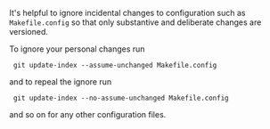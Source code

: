 It's helpful to ignore incidental changes to configuration such as `Makefile.config` so that only substantive and deliberate changes are versioned.

To ignore your personal changes run

     git update-index --assume-unchanged Makefile.config

and to repeal the ignore run

     git update-index --no-assume-unchanged Makefile.config

and so on for any other configuration files.